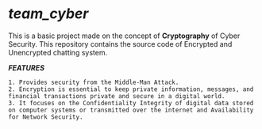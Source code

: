 # ***team_cyber***
This is a basic project made on the concept of **Cryptography** of Cyber Security.
This repository contains the source code of Encrypted and Unencrypted chatting system.

***FEATURES***

    1. Provides security from the Middle-Man Attack.
    2. Encryption is essential to keep private information, messages, and financial transactions private and secure in a digital world.
    3. It focuses on the Confidentiality Integrity of digital data stored on computer systems or transmitted over the internet and Availability for Network Security.
